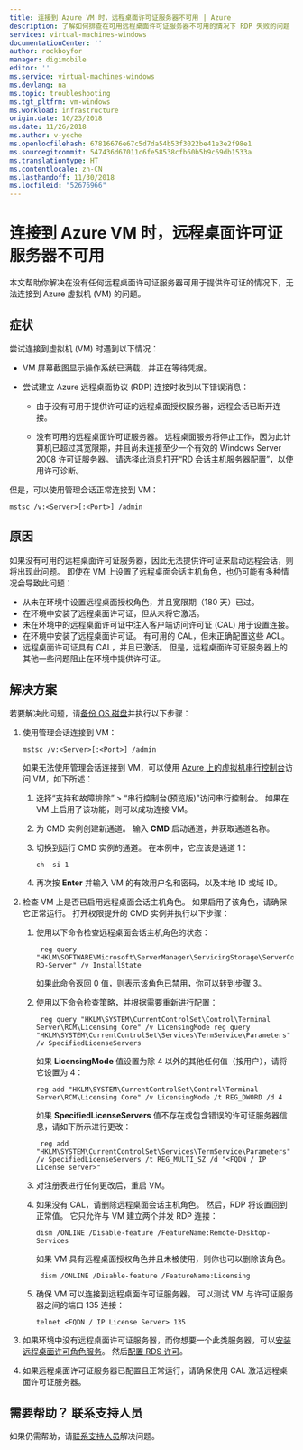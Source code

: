 ```yaml
---
title: 连接到 Azure VM 时，远程桌面许可证服务器不可用 | Azure
description: 了解如何排查在可用远程桌面许可证服务器不可用的情况下 RDP 失败的问题 | Azure
services: virtual-machines-windows
documentationCenter: ''
author: rockboyfor
manager: digimobile
editor: ''
ms.service: virtual-machines-windows
ms.devlang: na
ms.topic: troubleshooting
ms.tgt_pltfrm: vm-windows
ms.workload: infrastructure
origin.date: 10/23/2018
ms.date: 11/26/2018
ms.author: v-yeche
ms.openlocfilehash: 67816676e67c5d7da54b53f3022be41e3e2f98e1
ms.sourcegitcommit: 547436d67011c6fe58538cfb60b5b9c69db1533a
ms.translationtype: HT
ms.contentlocale: zh-CN
ms.lasthandoff: 11/30/2018
ms.locfileid: "52676966"
---
```

# <a name="remote-desktop-license-server-isnt-available-when-you-connect-to-an-azure-vm"></a>连接到 Azure VM 时，远程桌面许可证服务器不可用

本文帮助你解决在没有任何远程桌面许可证服务器可用于提供许可证的情况下，无法连接到 Azure 虚拟机 (VM) 的问题。

## <a name="symptoms"></a>症状

尝试连接到虚拟机 (VM) 时遇到以下情况：

- VM 屏幕截图显示操作系统已满载，并正在等待凭据。
- 尝试建立 Azure 远程桌面协议 (RDP) 连接时收到以下错误消息：

  - 由于没有可用于提供许可证的远程桌面授权服务器，远程会话已断开连接。

  - 没有可用的远程桌面许可证服务器。 远程桌面服务将停止工作，因为此计算机已超过其宽限期，并且尚未连接至少一个有效的 Windows Server 2008 许可证服务器。 请选择此消息打开“RD 会话主机服务器配置”，以使用许可诊断。

但是，可以使用管理会话正常连接到 VM：

```
mstsc /v:<Server>[:<Port>] /admin
```

## <a name="cause"></a>原因

如果没有可用的远程桌面许可证服务器，因此无法提供许可证来启动远程会话，则将出现此问题。 即使在 VM 上设置了远程桌面会话主机角色，也仍可能有多种情况会导致此问题：

- 从未在环境中设置远程桌面授权角色，并且宽限期（180 天）已过。
- 在环境中安装了远程桌面许可证，但从未将它激活。
- 未在环境中的远程桌面许可证中注入客户端访问许可证 (CAL) 用于设置连接。
- 在环境中安装了远程桌面许可证。 有可用的 CAL，但未正确配置这些 ACL。
- 远程桌面许可证具有 CAL，并且已激活。 但是，远程桌面许可证服务器上的其他一些问题阻止在环境中提供许可证。

## <a name="solution"></a>解决方案

若要解决此问题，请[备份 OS 磁盘](../windows/snapshot-copy-managed-disk.md)并执行以下步骤：

1. 使用管理会话连接到 VM：

   ```
   mstsc /v:<Server>[:<Port>] /admin
   ```

    如果无法使用管理会话连接到 VM，可以使用 [Azure 上的虚拟机串行控制台](serial-console-windows.md)访问 VM，如下所述：

    1. 选择“支持和故障排除” > “串行控制台(预览版)”访问串行控制台。 如果在 VM 上启用了该功能，则可以成功连接 VM。

    2. 为 CMD 实例创建新通道。 输入 **CMD** 启动通道，并获取通道名称。

    3. 切换到运行 CMD 实例的通道。 在本例中，它应该是通道 1：

       ```
       ch -si 1
       ```

    4. 再次按 **Enter** 并输入 VM 的有效用户名和密码，以及本地 ID 或域 ID。

2. 检查 VM 上是否已启用远程桌面会话主机角色。 如果启用了该角色，请确保它正常运行。 打开权限提升的 CMD 实例并执行以下步骤：

    1. 使用以下命令检查远程桌面会话主机角色的状态：

       ```
        reg query "HKLM\SOFTWARE\Microsoft\ServerManager\ServicingStorage\ServerComponentCache\RDS-RD-Server" /v InstallState
        ```

        如果此命令返回 0 值，则表示该角色已禁用，你可以转到步骤 3。

    2. 使用以下命令检查策略，并根据需要重新进行配置：

       ```
        reg query "HKLM\SYSTEM\CurrentControlSet\Control\Terminal Server\RCM\Licensing Core" /v LicensingMode reg query "HKLM\SYSTEM\CurrentControlSet\Services\TermService\Parameters" /v SpecifiedLicenseServers
       ```

        如果 **LicensingMode** 值设置为除 4 以外的其他任何值（按用户），请将它设置为 4：

         ```
        reg add "HKLM\SYSTEM\CurrentControlSet\Control\Terminal Server\RCM\Licensing Core" /v LicensingMode /t REG_DWORD /d 4
        ```

       如果 **SpecifiedLicenseServers** 值不存在或包含错误的许可证服务器信息，请如下所示进行更改：

       ```
        reg add "HKLM\SYSTEM\CurrentControlSet\Services\TermService\Parameters" /v SpecifiedLicenseServers /t REG_MULTI_SZ /d "<FQDN / IP License server>"
       ```

    3. 对注册表进行任何更改后，重启 VM。

    4. 如果没有 CAL，请删除远程桌面会话主机角色。 然后，RDP 将设置回到正常值。 它只允许与 VM 建立两个并发 RDP 连接：

        ```
       dism /ONLINE /Disable-feature /FeatureName:Remote-Desktop-Services
        ```

        如果 VM 具有远程桌面授权角色并且未被使用，则你也可以删除该角色。

       ```
        dism /ONLINE /Disable-feature /FeatureName:Licensing
       ```

    5. 确保 VM 可以连接到远程桌面许可证服务器。 可以测试 VM 与许可证服务器之间的端口 135 连接： 

       ```
       telnet <FQDN / IP License Server> 135
       ```

3. 如果环境中没有远程桌面许可证服务器，而你想要一个此类服务器，可以[安装远程桌面许可角色服务](/previous-versions/windows/it-pro/windows-server-2008-R2-and-2008/cc731765(v=ws.11))。 然后[配置 RDS 许可](https://blogs.technet.microsoft.com/askperf/2013/09/20/rd-licensing-configuration-on-windows-server-2012/)。

4. 如果远程桌面许可证服务器已配置且正常运行，请确保使用 CAL 激活远程桌面许可证服务器。

## <a name="need-help-contact-support"></a>需要帮助？ 联系支持人员

如果仍需帮助，请[联系支持人员](https://www.azure.cn/support/support-azure/)解决问题。

<!-- Update_Description: new articles on troubleshoot -->
<!--ms.date: 12/03/2018-->